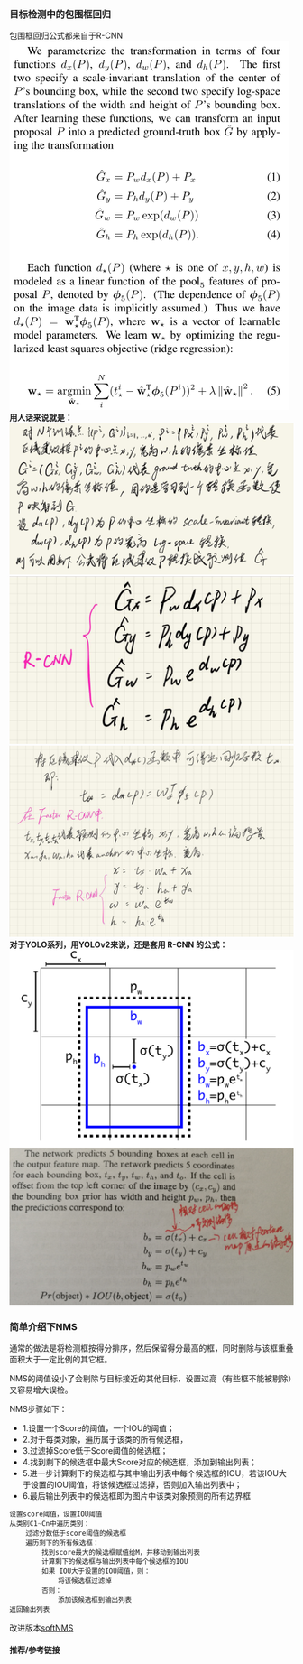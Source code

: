 ﻿### 目标检测中的包围框回归
包围框回归公式都来自于R-CNN  
![bounding_box_regression](sources/bounding_box_regression.PNG)  
**用人话来说就是：**    
![bbox_regression1](sources/bbox_regression1.jpg)
![bbox_regression2](sources/bbox_regression2.jpg)
![bbox_regression3](sources/bbox_regression3.jpg)
**对于YOLO系列，用YOLOv2来说，还是套用 R-CNN 的公式：**
![YOLOv2_box_regression](sources/YOLOv2_box_regression2.PNG)
![YOLOv2_box_regression](sources/YOLOv2_box_regression.PNG)

### 简单介绍下NMS

 通常的做法是将检测框按得分排序，然后保留得分最高的框，同时删除与该框重叠面积大于一定比例的其它框。 

 NMS的阈值设小了会剔除与目标接近的其他目标，设置过高（有些框不能被剔除）又容易增大误检。 

NMS步骤如下：
- 1.设置一个Score的阈值，一个IOU的阈值；
- 2.对于每类对象，遍历属于该类的所有候选框，
- 3.过滤掉Score低于Score阈值的候选框；
- 4.找到剩下的候选框中最大Score对应的候选框，添加到输出列表；
- 5.进一步计算剩下的候选框与其中输出列表中每个候选框的IOU，若该IOU大于设置的IOU阈值，将该候选框过滤掉，否则加入输出列表中；
- 6.最后输出列表中的候选框即为图片中该类对象预测的所有边界框

```C
设置score阈值，设置IOU阈值
从类别C1~Cn中遍历类别：
    过滤分数低于score阈值的候选框
    遍历剩下的所有候选框：
    	找到score最大的候选框赋值给M，并移动到输出列表
    	计算剩下的候选框与输出列表中每个候选框的IOU
    	如果 IOU大于设置的IOU阈值，则：
    		将该候选框过滤掉
    	否则：
    		添加该候选框到输出列表
返回输出列表
```



改进版本[softNMS](https://www.cnblogs.com/zf-blog/p/8532228.html)

#### 推荐/参考链接




